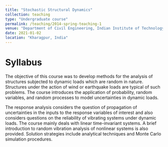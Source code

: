 ```yaml
---
title: "Stochastic Structural Dynamics"
collection: teaching
type: "Undergraduate course"
permalink: /teaching/2014-spring-teaching-1
venue: "Department of Civil Engineering, Indian Institute of Technology Kharagpur"
date: 2021-01-02
location: "Kharagpur, India"
---
```


Syllabus
======

The objective of this course was to develop methods for the analysis of structures subjected to dynamic loads which are random in nature. Structures under the action of wind or earthquake loads are typical of such problems. The course introduces the application of probability, random variables, and random processes to model uncertainties in dynamic loads.

The response analysis considers the question of propagation of uncertainties in the inputs to the response variables of interest and also considers questions on the reliability of vibrating systems under dynamic loads. The course mainly deals with linear time-invariant systems. A brief introduction to random vibration analysis of nonlinear systems is also provided. Solution strategies include analytical techniques and Monte Carlo simulation procedures.
